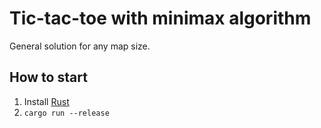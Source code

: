 # Tic-tac-toe with minimax algorithm

General solution for any map size.

## How to start

1. Install [Rust](https://www.rust-lang.org/learn/get-started)
2. ```cargo run --release```
